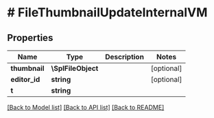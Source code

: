 # # FileThumbnailUpdateInternalVM

## Properties

Name | Type | Description | Notes
------------ | ------------- | ------------- | -------------
**thumbnail** | **\SplFileObject** |  | [optional]
**editor_id** | **string** |  | [optional]
**t** | **string** |  |

[[Back to Model list]](../../README.md#models) [[Back to API list]](../../README.md#endpoints) [[Back to README]](../../README.md)
